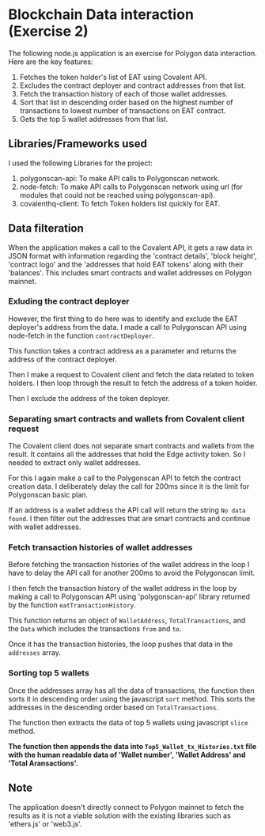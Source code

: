 # Blockchain Data interaction (Exercise 2)

The following node.js application is an exercise for Polygon data interaction. Here are the key features:

 1. Fetches the token holder's list of EAT using Covalent API.
 2. Excludes the contract deployer and contract addresses from that list.
 3. Fetch the transaction history of each of those wallet addresses.
 4. Sort that list in descending order based on the highest number of transactions to lowest number of transactions on EAT contract.
 5. Gets the top 5 wallet addresses from that list.

##  Libraries/Frameworks used

I used the following Libraries for the project:

 1. polygonscan-api: To make API calls to Polygonscan network.
 2. node-fetch: To make API calls to Polygonscan network using url (for modules that could not be reached using polygonscan-api).
 3. covalenthq-client: To fetch Token holders list quickly for EAT.

## Data filteration

When the application makes a call to the Covalent API, it gets a raw data in JSON format with information regarding the 'contract details', 'block height', 'contract logo' and the 'addresses that hold EAT tokens' along with their 'balances'. This includes smart contracts and wallet addresses on Polygon mainnet. 

### Exluding the contract deployer

However, the first thing to do here was to identify and exclude the EAT deployer's address from the data. I made a call to Polygonscan API using node-fetch in the function `contractDeployer`. 

This function takes a contract address as a parameter and returns the address of the contract deployer.

Then I make a request to Covalent client and fetch the data related to token holders. I then loop through the result to fetch the address of a token holder.

Then I exclude the address of the token deployer.

### Separating smart contracts and wallets from Covalent client request

The Covalent client does not separate smart contracts and wallets from the result. It contains all the addresses that hold the Edge activity token. So I needed to extract only wallet addresses.

For this I again make a call to the Polygonscan API to fetch the contract creation data. I deliberately delay the call for 200ms since it is the limit for Polygonscan basic plan.

If an address is a wallet address the API call will return the string `No data found`. I then filter out the addresses that are smart contracts and continue with wallet addresses.

### Fetch transaction histories of wallet addresses

Before fetching the transaction histories of the wallet address in the loop I have to delay the API call for another 200ms to avoid the Polygonscan limit. 

I then fetch the transaction history of the wallet address in the loop by making a call to Polygonscan API using 'polygonscan-api' library returned by the function `eatTransactionHistory`.

This function returns an object of `WalletAddress`, `TotalTransactions`, and the `Data` which includes the transactions `from` and `to`.

Once it has the transaction histories, the loop pushes that data in the `addresses` array.

### Sorting top 5 wallets

Once the addresses array has all the data of transactions, the function then sorts it in descending order using the javascript `sort` method. This sorts the addresses in the descending order based on `TotalTransactions`.

The function then extracts the data of top 5 wallets using javascript `slice` method.


**The function then appends the data into `Top5_Wallet_tx_Histories.txt` file with the human readable data of 'Wallet number', 'Wallet Address' and 'Total Aransactions'.**

## Note

The application doesn't directly connect to Polygon mainnet to fetch the results as it is not a viable solution with the existing libraries such as 'ethers.js' or 'web3.js'.